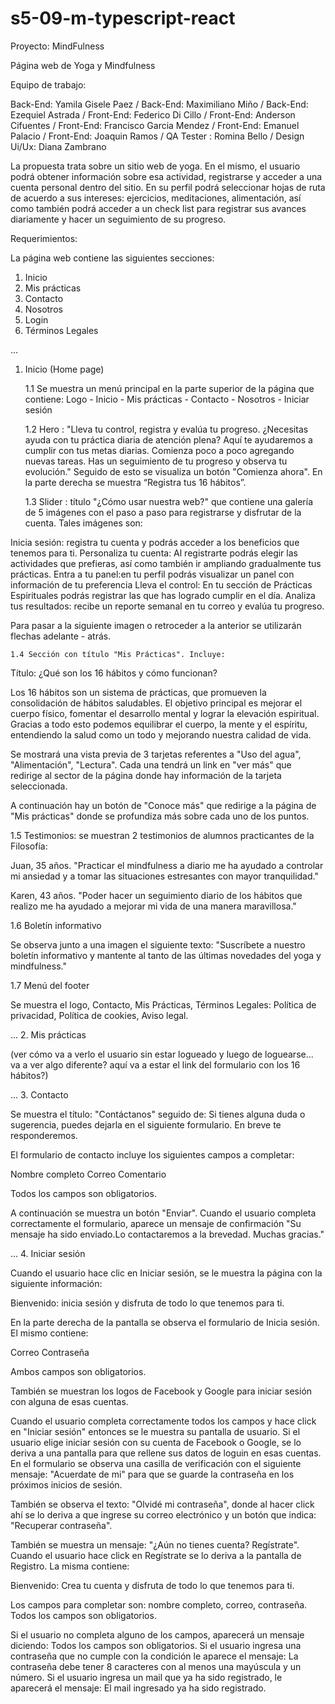 # s5-09-m-typescript-react

Proyecto: MindFulness


Página web de Yoga y Mindfulness

Equipo de trabajo:

Back-End: Yamila Gisele Paez / Back-End: Maximiliano Miño / Back-End: Ezequiel Astrada / Front-End: Federico Di Cillo / Front-End: Anderson Cifuentes  / Front-End: Francisco Garcia Mendez / Front-End: Emanuel Palacio / Front-End: Joaquin Ramos / QA Tester : Romina Bello / Design Ui/Ux: Diana Zambrano

La propuesta trata sobre un sitio web de yoga. En el mismo, el usuario podrá obtener información sobre esa actividad, registrarse y acceder a una cuenta personal dentro del sitio. En su perfil podrá seleccionar hojas de ruta de acuerdo a sus intereses: ejercicios, meditaciones, alimentación, así como también podrá acceder a un check list para registrar sus avances diariamente y hacer un seguimiento de su progreso.

Requerimientos:

La página web contiene las siguientes secciones:

1. Inicio 
2. Mis prácticas
3. Contacto
4. Nosotros
5. Login
6. Términos Legales

...

1. Inicio (Home page)

   1.1 Se muestra un menú principal en la parte superior de la página que contiene: Logo - Inicio - Mis prácticas - Contacto - Nosotros - Iniciar sesión
   
   1.2 Hero : "Lleva tu control, registra y evalúa tu progreso.  ¿Necesitas ayuda con tu práctica diaria de atención plena? Aquí te ayudaremos a cumplir con tus metas diarias. Comienza poco a poco agregando nuevas tareas. Has un seguimiento de tu progreso y observa tu evolución."
Seguido de esto se visualiza un botón "Comienza ahora". En la parte derecha se muestra “Registra tus 16 hábitos”.

    1.3 Slider :  título "¿Cómo usar nuestra web?" que contiene una galería de 5 imágenes con el paso a paso para registrarse y disfrutar de la cuenta. Tales imágenes son:

Inicia sesión: registra tu cuenta y podrás acceder a los beneficios que tenemos para ti.
Personaliza tu cuenta: Al registrarte podrás elegir las actividades que prefieras, así como también ir ampliando gradualmente tus prácticas. 
Entra a tu panel:en tu perfil podrás visualizar un panel con información de tu preferencia
Lleva el control: En tu sección de Prácticas Espirituales podrás registrar las que has logrado cumplir en el día.
Analiza tus resultados: recibe un reporte semanal en tu correo y evalúa tu progreso.

Para pasar a la siguiente imagen o retroceder a la anterior se utilizarán flechas adelante - atrás. 

    1.4 Sección con título "Mis Prácticas". Incluye:

 Título: ¿Qué son los 16 hábitos y cómo funcionan? 

 Los 16 hábitos son un sistema de prácticas, que promueven la consolidación de hábitos saludables. El objetivo principal es mejorar el cuerpo físico, fomentar el desarrollo mental
y lograr la elevación espiritual. Gracias a todo esto podemos equilibrar el cuerpo, la mente y el espíritu, entendiendo la salud como un todo y mejorando nuestra calidad de vida. 

  Se mostrará una vista previa de 3 tarjetas referentes a "Uso del agua", "Alimentación", "Lectura". Cada una tendrá un link en "ver más" que redirige al sector de la página donde hay información de la tarjeta seleccionada. 

  A continuación hay un botón de "Conoce más" que redirige a la página de "Mis prácticas" donde se profundiza más sobre cada uno de los puntos. 


   1.5  Testimonios: se muestran 2 testimonios de alumnos practicantes de la Filosofía: 

   Juan, 35 años. "Practicar el mindfulness a diario me ha ayudado a controlar mi ansiedad y a tomar las situaciones estresantes con mayor tranquilidad." 

   Karen, 43 años. "Poder hacer un seguimiento diario de los hábitos que realizo me ha ayudado a mejorar mi vida de una manera maravillosa." 


  1.6  Boletín informativo

  Se observa junto a una imagen el siguiente texto: "Suscríbete a nuestro boletín informativo y mantente al tanto de las últimas novedades del yoga y mindfulness." 

   1.7 Menú del footer

Se muestra el logo, Contacto, Mis Prácticas, Términos Legales: Política de privacidad, Política de cookies, Aviso legal. 

...
2. Mis prácticas

(ver cómo va a verlo el usuario sin estar logueado y luego de loguearse... va a ver algo diferente? aquí va a estar el link del formulario con los 16 hábitos?)

...
3. Contacto

Se muestra el título: "Contáctanos" seguido de: Si tienes alguna duda o sugerencia, puedes dejarla en el siguiente formulario. En breve te responderemos.

El formulario de contacto incluye los siguientes campos a completar: 

Nombre completo
Correo
Comentario

Todos los campos son obligatorios. 

A continuación se muestra un botón "Enviar". Cuando el usuario completa correctamente el formulario, aparece un mensaje de confirmación "Su mensaje ha sido enviado.Lo contactaremos a la brevedad. Muchas gracias."

...
4. Iniciar sesión

Cuando el usuario hace clic en Iniciar sesión, se le muestra la página con la siguiente información:

Bienvenido: inicia sesión y disfruta de todo lo que tenemos para ti.

En la parte derecha de la pantalla se observa el formulario de Inicia sesión.  El mismo contiene: 

Correo
Contraseña

Ambos campos son obligatorios.

También se muestran los logos de Facebook y Google para iniciar sesión con alguna de esas cuentas. 

Cuando el usuario completa correctamente todos los campos y hace click en "Iniciar sesión" entonces se le muestra su pantalla de usuario. 
Si el usuario elige iniciar sesión con su cuenta de Facebook o Google, se lo deriva a una pantalla para que rellene sus datos de loguin en esas cuentas. 
En el formulario se observa una casilla de verificación con el siguiente mensaje: "Acuerdate de mi" para que se guarde la contraseña en los próximos inicios de sesión. 

También se observa el texto: "Olvidé mi contraseña", donde al hacer click ahí se lo deriva a que ingrese su correo electrónico y un botón que indica: "Recuperar contraseña". 

También se muestra un mensaje: "¿Aún no tienes cuenta? Regístrate". Cuando el usuario hace click en Regístrate se lo deriva a la pantalla de Registro. La misma contiene:

Bienvenido: Crea tu cuenta y disfruta de todo lo que tenemos para ti.

Los campos para completar son: nombre completo, correo, contraseña. Todos los campos son obligatorios.

Si el usuario no completa alguno de los campos, aparecerá un mensaje diciendo: Todos los campos son obligatorios.
Si el usuario ingresa una contraseña que no cumple con la condición le aparece el mensaje: La contraseña debe tener 8 caracteres con al menos una mayúscula y un número.
Si el usuario ingresa un mail que ya ha sido registrado, le aparecerá el mensaje: El mail ingresado ya ha sido registrado.










